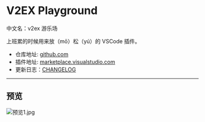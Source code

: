 # V2EX Playground

中文名：v2ex 游乐场

上班累的时候用来放（mō）松（yú）的 VSCode 插件。

- 仓库地址: [github.com](https://github.com/chaselen/v2ex-playground)
- 插件地址: [marketplace.visualstudio.com](https://marketplace.visualstudio.com/items?itemName=chaselen.v2ex-playground)
- 更新日志：[CHANGELOG](https://github.com/chaselen/v2ex-playground/blob/master/CHANGELOG.md)

---

## 预览

![预览1.jpg](https://i.loli.net/2020/09/04/jp6eLVwtG4Im129.jpg)
